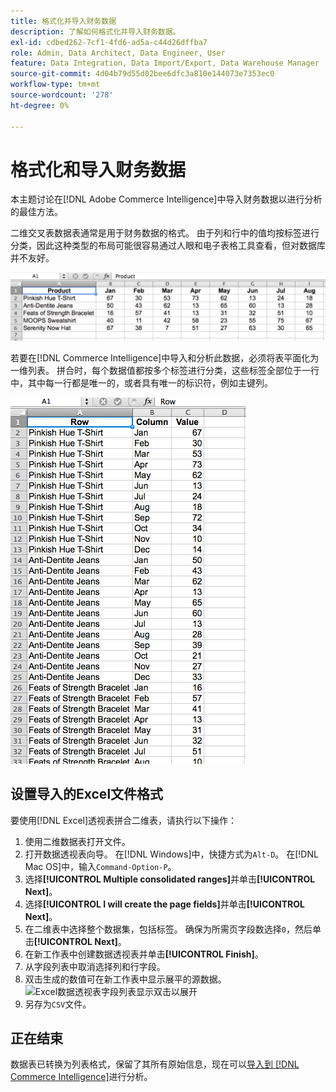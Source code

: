 ```yaml
---
title: 格式化并导入财务数据
description: 了解如何格式化并导入财务数据。
exl-id: cdbed262-7cf1-4fd6-ad5a-c44d26dffba7
role: Admin, Data Architect, Data Engineer, User
feature: Data Integration, Data Import/Export, Data Warehouse Manager
source-git-commit: 4d04b79d55d02bee6dfc3a810e144073e7353ec0
workflow-type: tm+mt
source-wordcount: '278'
ht-degree: 0%

---
```


# 格式化和导入财务数据

本主题讨论在[!DNL Adobe Commerce Intelligence]中导入财务数据以进行分析的最佳方法。

二维交叉表数据表通常是用于财务数据的格式。 由于列和行中的值均按标签进行分类，因此这种类型的布局可能很容易通过人眼和电子表格工具查看，但对数据库并不友好。

![交叉表格式显示数据透视表布局](../../mbi/assets/crosstab.png)

若要在[!DNL Commerce Intelligence]中导入和分析此数据，必须将表平面化为一维列表。 拼合时，每个数据值都按多个标签进行分类，这些标签全部位于一行中，其中每一行都是唯一的，或者具有唯一的标识符，例如主键列。

![以柱状布局显示数据的拼合格式](../../mbi/assets/flattened.png)

## 设置导入的Excel文件格式

要使用[!DNL Excel]透视表拼合二维表，请执行以下操作：

1. 使用二维数据表打开文件。
1. 打开数据透视表向导。 在[!DNL Windows]中，快捷方式为`Alt-D`。 在[!DNL Mac OS]中，输入`Command-Option-P`。
1. 选择&#x200B;**[!UICONTROL Multiple consolidated ranges]**&#x200B;并单击&#x200B;**[!UICONTROL Next]**。
1. 选择&#x200B;**[!UICONTROL I will create the page fields]**&#x200B;并单击&#x200B;**[!UICONTROL Next]**。
1. 在二维表中选择整个数据集，包括标签。 确保为所需页字段数选择`0`，然后单击&#x200B;**[!UICONTROL Next]**。
1. 在新工作表中创建数据透视表并单击&#x200B;**[!UICONTROL Finish]**。
1. 从字段列表中取消选择列和行字段。
1. 双击生成的数值可在新工作表中显示展平的源数据。
   ![Excel数据透视表字段列表显示双击以展开](../../mbi/assets/pivot-table-double-click.png)
1. 另存为`CSV`文件。

## 正在结束

数据表已转换为列表格式，保留了其所有原始信息，现在可以[导入到 [!DNL Commerce Intelligence]](../data-analyst/importing-data/connecting-data/using-file-uploader.md)进行分析。
